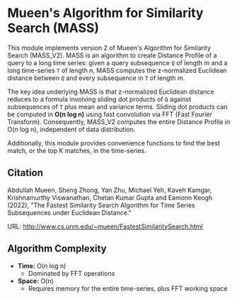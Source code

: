 Mueen's Algorithm for Similarity Search (MASS)
==============================================

This module implements version 2 of Mueen's Algorithm for Similarity Search (MASS_V2). MASS is an algorithm to create Distance Profile of a query to a long time series: given a query subsequence `Q` of length _m_ and a long time-series `T` of length _n_, MASS computes the z-normalized Euclidean distance between `Q` and every subsequence in `T` of length _m_. 

The key idea underlying MASS is that z-normalized Euclidean distance reduces to a formula involving sliding dot products of `Q` against subsequences of `T` plus mean and variance terms. Sliding dot products can be computed in **O(n log n)** using fast convolution via FFT (Fast Fourier Transform). Consequently, MASS_V2 computes the entire Distance Profile in O(n log n), independent of data distribution.

Additionally, this module provides convenience functions to find the best match, or the top K matches, in the time-series. 


Citation
--------

Abdullah Mueen, Sheng Zhong, Yan Zhu, Michael Yeh, Kaveh Kamgar, Krishnamurthy Viswanathan, Chetan Kumar Gupta and Eamonn Keogh (2022), "The Fastest Similarity Search Algorithm for Time Series Subsequences under Euclidean Distance." 

URL: http://www.cs.unm.edu/~mueen/FastestSimilaritySearch.html


Algorithm Complexity
--------------------

- **Time:** O(n log n) 
  - Dominated by FFT operations
- **Space:** O(n)
  - Requires memory for the entire time-series, plus FFT working space
